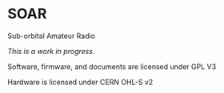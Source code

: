 # SOAR
Sub-orbital Amateur Radio

*This is a work in progress.*


Software, firmware, and documents are licensed under GPL V3

Hardware is licensed under CERN OHL-S v2
